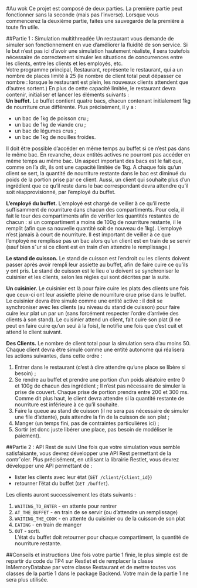 #Au wok
Ce projet est composé de deux parties. La première partie peut fonctionner sans la seconde
(mais pas l’inverse). Lorsque vous commencerez la deuxième partie, faites une sauvegarde de la
première à toute fin utile.

##Partie 1 : Simulation multithreadée
Un restaurant vous demande de simuler son fonctionnement en vue d’améliorer la fluidité
de son service. Si le but n’est pas ici d’avoir une simulation hautement réaliste, il sera toutefois
nécessaire de correctement simuler les situations de concurrences entre les clients, entre les clients
et les employés, etc.<br>
Votre programme principal, Restaurant, représente le restaurant, qui a un nombre de places
limité à 25 (le nombre de client total peut dépasser ce nombre : lorsque le restaurant est plein, les
nouveaux clients attendent que d’autres sortent.) En plus de cette capacité limitée, le restaurant
devra contenir, initialiser et lancer les éléments suivants :<br>
**Un buffet.** Le buffet contient quatre bacs, chacun contenant initialement 1kg de nourriture
crue différente. Plus précisément, il y a :
 - un bac de 1kg de poisson cru ;
 - un bac de 1kg de viande cru ;
 - un bac de légumes crus ; 
 - un bac de 1kg de nouilles froides.

Il doit être possible d’accéder en même temps au buffet si ce n’est pas dans le même bac. En
revanche, deux entités actives ne pourront pas accéder en même temps au même bac. Un aspect
important des bacs est le fait que, comme on l’a dit, ils ont une capacité limitée de 1kg. A chaque
fois qu’un client se sert, la quantité de nourriture restante dans le bac est diminué du poids de
la portion prise par ce client. Aussi, un client qui souhaite plus d’un ingrédient que ce qu’il reste
dans le bac correspondant devra attendre qu’il soit réapprovisionné, par l’employé du buffet.

**L’employé du buffet.** L’employé est chargé de veiller à ce qu’il reste suffisamment de nourriture dans chacun des compartiments. Pour cela, il fait le tour des compartiments afin de vérifier
les quantités restantes de chacun : si un compartiment a moins de 100g de nourriture restante, il
le remplit (afin que sa nouvelle quantité soit de nouveau de 1kg). L’employé n’est jamais à court
de nourriture. Il est important de veiller à ce que l’employé ne remplisse pas un bac alors qu’un
client est en train de se servir (sauf bien sˆur si ce client est en train d’en attendre le remplissage.)

**Le stand de cuisson.** Le stand de cuisson est l’endroit ou les clients doivent passer après avoir
rempli leur assiette au buffet, afin de faire cuire ce qu’ils y ont pris. Le stand de cuisson est le
lieu o`u doivent se synchroniser le cuisinier et les clients, selon les règles qui sont décrites par la
suite.

**Un cuisinier.** Le cuisinier est là pour faire cuire les plats des clients une fois que ceux-ci ont
leur assiette pleine de nourriture crue prise dans le buffet. Le cuisinier devra être simulé comme
une entité active : il doit se synchroniser avec les clients (au niveau du stand de cuisson) pour
faire cuire leur plat un par un (sans forcément respecter l’ordre d’arrivée des clients à son stand).
Le cuisinier attend un client, fait cuire son plat (il ne peut en faire cuire qu’un seul à la fois), le
notifie une fois que c’est cuit et attend le client suivant.

**Des Clients.** Le nombre de client total pour la simulation sera d’au moins 50. Chaque client
devra être simulé comme une entité autonome qui réalisera les actions suivantes, dans cette ordre :
1. Entrer dans le restaurant (c’est à dire attendre qu’une place se libère si besoin) ;
2. Se rendre au buffet et prendre une portion d’un poids aléatoire entre 0 et 100g de chacun
des ingrédient ; Il n’est pas nécessaire de simuler la prise de couvert. Chaque prise de portion
prendra entre 200 et 300 ms. Comme dit plus haut, le client devra attendre si la quantité
restante de nourriture est inférieure à ce qu’il souhaite.
3. Faire la queue au stand de cuisson (il ne sera pas nécessaire de simuler une file d’attente),
puis attendre la fin de la cuisson de son plat ;
4. Manger (un temps fini, pas de contraintes particulières ici) ;
5. Sortir (et donc juste libérer une place, pas besoin de modéliser le paiement).

##Partie 2 : API Rest de suivi
Une fois que votre simulation vous semble satisfaisante, vous devrez développer une API
Rest permettant de la contrˆoler. Plus précisément, en utilisant la librairie Restlet, vous devrez
développer une API permettant de :
 - lister les clients avec leur état (`GET /client/{client_id}`)
 - retourner l’état du buffet (`GET /buffet`).
 
 Les clients auront successivement les états suivants :
   1. `WAITING_TO_ENTER` - en attente pour rentrer
   2. `AT_THE_BUFFET` - en train de se servir (ou d’attendre un remplissage)
   3. `WAITING_THE_COOK` - en attente du cuisinier ou de la cuisson de son plat
   4. `EATING` - en train de manger
   5. `OUT` - sorti.<br>
 L’état du buffet doit retourner pour chaque compartiment, la quantité de nourriture restante.

##Conseils et instructions
Une fois votre partie 1 finie, le plus simple est de repartir du code du TP4 sur Restlet et
de remplacer la classe InMemoryDatabae par votre classe Restaurant et de mettre toutes vos
classes de la partie 1 dans le package Backend. Votre main de la partie 1 ne sera plus utilisée.
